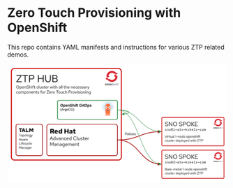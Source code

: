 # Zero Touch Provisioning with OpenShift

This repo contains YAML manifests and instructions for various ZTP related demos.

![Lab Overview](docs/lab-overview.png?raw=true "Lab Overview")

